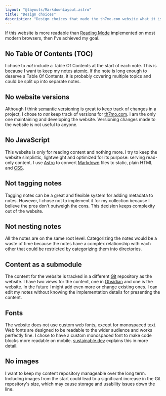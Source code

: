 ```yaml
---
layout: "@layouts/MarkdownLayout.astro"
title: "Design choices"
description: "Design choices that made the th7mo.com website what it is today"
---
```


If this website is more readable than
[Reading Mode](https://support.google.com/chrome/answer/14218344) implemented
on most modern browsers, then I've achieved my goal.

## No Table Of Contents (TOC)

I chose to *not* include a Table Of Contents at the start of each note. This is
because I want to keep my notes [atomic](/notes/atomic). If the note is long enough
to deserve a Table Of Contents, it is probably covering multiple topics and
could be split up into separate notes.

## No website versions

Although I think [semantic versioning](/notes/semantic-versioning) is great to keep
track of changes in a project, I chose to *not* keep track of versions for
[th7mo.com](https://th7mo.com). I am the only one maintaining and developing
the website. Versioning changes made to the website is not useful to anyone.

## No JavaScript

This website is only for reading content and nothing more. I try to keep the
website simplistic, lightweight and optimized for its purpose: serving
read-only content. I use [Astro](/notes/astro) to convert
[Markdown](/notes/markdown) files to static, plain HTML and [CSS](/notes/css).

## Not tagging notes

Tagging notes can be a great and flexible system for adding metadata to notes.
However, I chose not to implement it for my collection because I believe the
pros don't outweigh the cons. This decision keeps complexity out of the website.

## Not nesting notes

All the notes are on the same root level. Categorizing the notes would be a
waste of time because the notes have a complex relationship with each other
that could be restricted by categorizing them into directories.

## Content as a submodule

The content for the website is tracked in a different [Git](/notes/git)
repository as the website. I have two views for the content, one in
[Obsidian](/notes/obsidian) and one is the website. In the future I might add
even more or change existing ones. I can edit my notes without knowing the
implementation details for presenting the content.

## Fonts

The website does not use custom web fonts, except for monospaced text. Web fonts
are designed to be readable to the wider audience and works perfectly fine. I
chose to have a custom monospaced font to make code blocks more readable on
mobile. [sustainable.dev](https://the-sustainable.dev/do-you-really-need-that-custom-webfont/)
explains this in more detail.

## No images

I want to keep my content repository manageable over the long term. Including
images from the start could lead to a significant increase in the Git
repository's size, which may cause storage and usability issues down the line.
